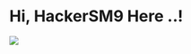 # Hi, HackerSM9 Here ..!
<a href="https://github.com/Hackersm9"><img src="https://github-readme-stats.vercel.app/api?username=hackersm9&show_icons=true&include_all_commits=true&theme=react&cache_seconds=3200&hide_border=true">
<a/>

